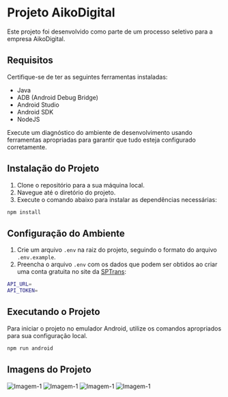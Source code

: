 # Projeto AikoDigital

Este projeto foi desenvolvido como parte de um processo seletivo para a empresa AikoDigital.

## Requisitos

Certifique-se de ter as seguintes ferramentas instaladas:

- Java
- ADB (Android Debug Bridge)
- Android Studio
- Android SDK
- NodeJS

Execute um diagnóstico do ambiente de desenvolvimento usando ferramentas apropriadas para garantir que tudo esteja configurado corretamente.

## Instalação do Projeto

1. Clone o repositório para a sua máquina local.
2. Navegue até o diretório do projeto.
3. Execute o comando abaixo para instalar as dependências necessárias:

```bash
npm install
```

## Configuração do Ambiente

1. Crie um arquivo `.env` na raiz do projeto, seguindo o formato do arquivo `.env.example`.
2. Preencha o arquivo `.env` com os dados que podem ser obtidos ao criar uma conta gratuita no site da [SPTrans](https://www.sptrans.com.br/desenvolvedores/api-do-olho-vivo-guia-de-referencia/documentacao-api/):

```bash
API_URL=
API_TOKEN=
```

## Executando o Projeto

Para iniciar o projeto no emulador Android, utilize os comandos apropriados para sua configuração local.

```bash
npm run android
```

## Imagens do Projeto

![Imagem-1](./imagens/1.webp)
![Imagem-1](./imagens/2.webp)
![Imagem-1](./imagens/3.webp)
![Imagem-1](./imagens/4.webp)
